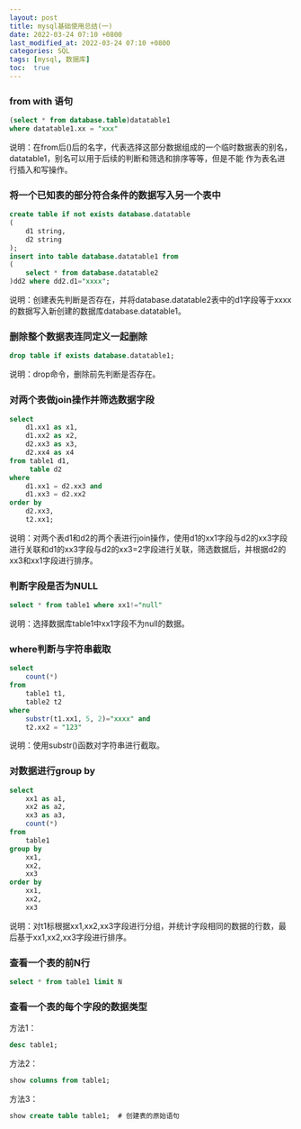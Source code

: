 ```yaml
---
layout: post
title: mysql基础使用总结(一)
date: 2022-03-24 07:10 +0800
last_modified_at: 2022-03-24 07:10 +0800
categories: SQL
tags: [mysql, 数据库]
toc:  true
---
```


### from with 语句
```sql
(select * from database.table)datatable1
where datatable1.xx = "xxx"
```
说明：在from后()后的名字，代表选择这部分数据组成的一个临时数据表的别名，datatable1，别名可以用于后续的判断和筛选和排序等等，但是不能
作为表名进行插入和写操作。

### 将一个已知表的部分符合条件的数据写入另一个表中
```sql
create table if not exists database.datatable
(
    d1 string,
    d2 string
);
insert into table database.datatable1 from
(
    select * from database.datatable2
)dd2 where dd2.d1="xxxx";
```
说明：创建表先判断是否存在，并将database.datatable2表中的d1字段等于xxxx的数据写入新创建的数据库database.datatable1。

### 删除整个数据表连同定义一起删除
```sql
drop table if exists database.datatable1;
```
说明：drop命令，删除前先判断是否存在。


### 对两个表做join操作并筛选数据字段
```sql
select 
    d1.xx1 as x1, 
    d1.xx2 as x2, 
    d2.xx3 as x3, 
    d2.xx4 as x4 
from table1 d1, 
     table d2 
where 
    d1.xx1 = d2.xx3 and 
    d1.xx3 = d2.xx2
order by 
    d2.xx3,
    t2.xx1;
```
说明：对两个表d1和d2的两个表进行join操作，使用d1的xx1字段与d2的xx3字段进行关联和d1的xx3字段与d2的xx3=2字段进行关联，筛选数据后，并根据d2的xx3和xx1字段进行排序。


### 判断字段是否为NULL
```sql
select * from table1 where xx1!="null"
```
说明：选择数据库table1中xx1字段不为null的数据。


### where判断与字符串截取
```sql
select 
    count(*) 
from 
    table1 t1, 
    table2 t2 
where 
    substr(t1.xx1, 5, 2)="xxxx" and 
    t2.xx2 = "123" 
```
说明：使用substr()函数对字符串进行截取。


### 对数据进行group by
```sql
select 
    xx1 as a1, 
    xx2 as a2, 
    xx3 as a3, 
    count(*)
from 
    table1 
group by 
    xx1, 
    xx2, 
    xx3
order by 
    xx1, 
    xx2, 
    xx3
```
说明：对t1标根据xx1,xx2,xx3字段进行分组，并统计字段相同的数据的行数，最后基于xx1,xx2,xx3字段进行排序。


### 查看一个表的前N行
```sql
select * from table1 limit N
```

### 查看一个表的每个字段的数据类型
方法1：
```sql
desc table1;        
```
方法2：
```sql
show columns from table1;       
```
方法3：
```sql
show create table table1;  # 创建表的原始语句      
```













